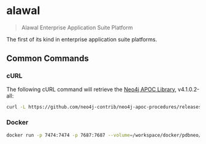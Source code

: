 # alawal

> Alawal Enterprise Application Suite Platform

The first of its kind in enterprise application suite platforms.

## Common Commands
### cURL
The following cURL command will retrieve the [Neo4j APOC Library](http://neo4j.com/developer/neo4j-apoc/), v4.1.0.2-all:
```sh
curl -L https://github.com/neo4j-contrib/neo4j-apoc-procedures/releases/download/4.1.0.2/apoc-4.1.0.2-all.jar -O
```

### Docker
```sh
docker run -p 7474:7474 -p 7687:7687 --volume=/workspace/docker/pdbneo/data:/var/lib/neo4j/data --volume=/workspace/docker/pdbneo/plugins:/var/lib/neo4j/plugins -e NEO4J_AUTH=neo4j/admin --env NEO4J_dbms_security_procedures_unrestricted=apoc.* --name pdbneo -d neo4j:latest
```

